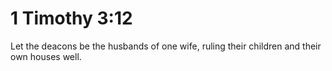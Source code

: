 # 1 Timothy 3:12

Let the deacons be the husbands of one wife, ruling their children and their own houses well.